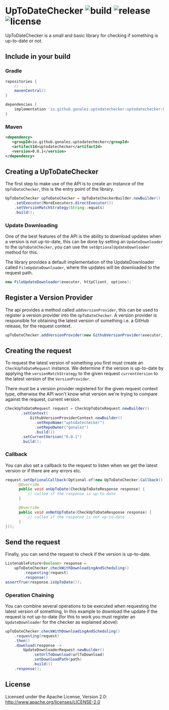 UpToDateChecker ![build](https://github.com/gonalez/uptodatechecker/workflows/build/badge.svg) ![release](https://img.shields.io/github/release/gonalez/uptodatechecker.svg) ![license](https://img.shields.io/badge/License-Apache%202.0-blue.svg)
============================
UpToDateChecker is a small and basic library for checking if something is up-to-date or not.

## Include in your build

### Gradle

```gradle
repositories {
    // ...
    mavenCentral()
}

dependencies {
    implementation 'io.github.gonalez.uptodatechecker:uptodatechecker:0.0.1'
}
```

### Maven

```xml
<dependency>
   <groupId>io.github.gonalez.uptodatechecker</groupId>
   <artifactId>uptodatechecker</artifactId>
   <version>0.0.1</version>
</dependency>
```

## Creating a UpToDateChecker
The first step to make use of the API is to create an instance of the `UpToDateChecker`, 
this is the entry point of the library.

```java
UpToDateChecker upToDateChecker = UpToDateCheckerBuilder.newBuilder()
    .setExecutor(MoreExecutors.directExecutor())
    .setVersionMatchStrategy(String::equals)
    .build();
```

### Update Downloading
One of the best features of the API is the ability to download updates when a 
version is not up-to-date, this can be done by setting an `UpdateDownloader` to the
`UpToDateChecker`, you can use the `setOptionalUpdateDownloader` method for this.

The library provides a default implementation of the UpdateDownloader called `FileUpdateDownloader`,
where the updates will be downloaded to the request path.

```java
new FileUpdateDownloader(executor, httpClient, options);
```
## Register a Version Provider
The api provides a method called `addVersionProvider`, this can be used to register a 
version provider into the `UpToDateChecker`. A version provider is responsible for obtaining the 
latest version of something i.e. a GitHub release, for the request context. 
```java
upToDateChecker.addVersionProvider(new GithubVersionProvider(executor, httpClient));
```

## Creating the request
To request the latest version of something you first must create an `CheckUpToDateRequest` instance.
We determine if the version is up-to-date by applying the `versionMatchStrategy` to the given 
request `currentVersion` to the latest version of the `VersionProvider`.

There must be a version provider registered for the given request context type, otherwise the
API won't know what version we're trying to compare against the request, current version.

```java
CheckUpToDateRequest request = CheckUpToDateRequest.newBuilder()
       .setContext(
           GithubVersionProviderContext.newBuilder()
             .setRepoName("uptodatechecker")
             .setRepoOwner("gonalez")
             .build())
       .setCurrentVersion("0.0.1")
       .build();
```

### Callback
You can also set a callback to the request to listen when we get the latest version or if there are any errors etc.

```java
request.setOptionalCallback(Optional.of(new UpToDateChecker.Callback() {
      @Override
      public void onUpToDate(CheckUpToDateResponse response) {
          // called if the response is up-to-date
      }

      @Override
      public void onNotUpToDate(CheckUpToDateResponse response) {
          // called if the response is not up-to-date
      }
}));
```

## Send the request
Finally, you can send the request to check if the version is up-to-date.

```java
ListenableFuture<Boolean> response = 
    upToDateChecker.checkWithDownloadingAndScheduling()
        .requesting(request)
        .response()
assertTrue(response.isUpToDate());
```

### Operation Chaining
You can combine several operations to be executed when requesting the latest version of something,
In this example to download the update if the request is not up-to-date (for this to work you must 
register an `UpdateDownloader` for the checker as explained above):

```java
upToDateChecker.checkWithDownloadingAndScheduling()
    .requesting(request)
    .then()
    .download(response ->
        UpdateDownloaderRequest.newBuilder()
            .setUrlToDownload(urlToDownload)
            .setDownloadPath(path)
            .build())
    .response();
```

## License

Licensed under the Apache License, Version 2.0: http://www.apache.org/licenses/LICENSE-2.0